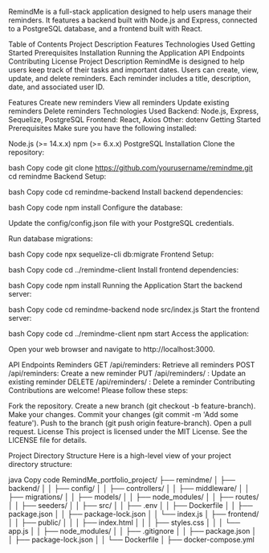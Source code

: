 RemindMe is a full-stack application designed to help users manage their reminders. It features a backend built with Node.js and Express, connected to a PostgreSQL database, and a frontend built with React.

Table of Contents Project Description Features Technologies Used Getting Started Prerequisites Installation Running the Application API Endpoints Contributing License Project Description RemindMe is designed to help users keep track of their tasks and important dates. Users can create, view, update, and delete reminders. Each reminder includes a title, description, date, and associated user ID.

Features Create new reminders View all reminders Update existing reminders Delete reminders Technologies Used Backend: Node.js, Express, Sequelize, PostgreSQL Frontend: React, Axios Other: dotenv Getting Started Prerequisites Make sure you have the following installed:

Node.js (>= 14.x.x) npm (>= 6.x.x) PostgreSQL Installation Clone the repository:

bash Copy code git clone https://github.com/yourusername/remindme.git cd remindme Backend Setup:

bash Copy code cd remindme-backend Install backend dependencies:

bash Copy code npm install Configure the database:

Update the config/config.json file with your PostgreSQL credentials.

Run database migrations:

bash Copy code npx sequelize-cli db:migrate Frontend Setup:

bash Copy code cd ../remindme-client Install frontend dependencies:

bash Copy code npm install Running the Application Start the backend server:

bash Copy code cd remindme-backend node src/index.js Start the frontend server:

bash Copy code cd ../remindme-client npm start Access the application:

Open your web browser and navigate to http://localhost:3000.

API Endpoints Reminders GET /api/reminders: Retrieve all reminders POST /api/reminders: Create a new reminder PUT /api/reminders/ : Update an existing reminder DELETE /api/reminders/ : Delete a reminder Contributing Contributions are welcome! Please follow these steps:

Fork the repository. Create a new branch (git checkout -b feature-branch). Make your changes. Commit your changes (git commit -m 'Add some feature'). Push to the branch (git push origin feature-branch). Open a pull request. License This project is licensed under the MIT License. See the LICENSE file for details.


Project Directory Structure
Here is a high-level view of your project directory structure:

java
Copy code
RemindMe_portfolio_project/
├── remindme/
│   ├── backend/
│   │   ├── config/
│   │   ├── controllers/
│   │   ├── middleware/
│   │   ├── migrations/
│   │   ├── models/
│   │   ├── node_modules/
│   │   ├── routes/
│   │   ├── seeders/
│   │   ├── src/
│   │   ├── .env
│   │   ├── Dockerfile
│   │   ├── package.json
│   │   ├── package-lock.json
│   │   └── index.js
│   ├── frontend/
│   │   ├── public/
│   │   │   ├── index.html
│   │   │   ├── styles.css
│   │   │   └── app.js
│   │   ├── node_modules/
│   │   ├── .gitignore
│   │   ├── package.json
│   │   ├── package-lock.json
│   │   └── Dockerfile
│   ├── docker-compose.yml
